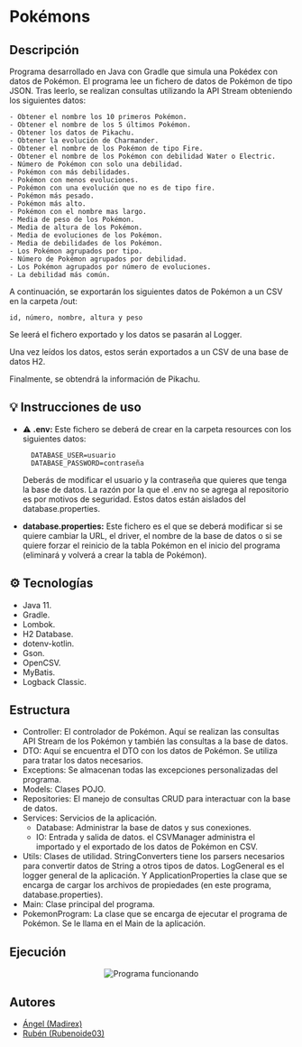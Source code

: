 # Pokémons

## Descripción
Programa desarrollado en Java con Gradle que simula una Pokédex con datos de Pokémon.
El programa lee un fichero de datos de Pokémon de tipo JSON. Tras leerlo, se realizan consultas utilizando la API Stream obteniendo los siguientes datos:

    - Obtener el nombre los 10 primeros Pokémon.
    - Obtener el nombre de los 5 últimos Pokémon.
    - Obtener los datos de Pikachu.
    - Obtener la evolución de Charmander.
    - Obtener el nombre de los Pokémon de tipo Fire.
    - Obtener el nombre de los Pokémon con debilidad Water o Electric.
    - Número de Pokémon con solo una debilidad.
    - Pokémon con más debilidades.
    - Pokémon con menos evoluciones.
    - Pokémon con una evolución que no es de tipo fire.
    - Pokémon más pesado.
    - Pokémon más alto.
    - Pokémon con el nombre mas largo.
    - Media de peso de los Pokémon.
    - Media de altura de los Pokémon.
    - Media de evoluciones de los Pokémon.
    - Media de debilidades de los Pokémon.
    - Los Pokémon agrupados por tipo.
    - Número de Pokémon agrupados por debilidad.
    - Los Pokémon agrupados por número de evoluciones.
    - La debilidad más común.

A continuación, se exportarán los siguientes datos de Pokémon a un CSV en la carpeta /out:

    id, número, nombre, altura y peso

Se leerá el fichero exportado y los datos se pasarán al Logger.

Una vez leídos los datos, estos serán exportados a un CSV de una base de datos H2.

Finalmente, se obtendrá la información de Pikachu.

## 💡 Instrucciones de uso
- ⚠ **.env:** Este fichero se deberá de crear en la carpeta resources con los siguientes datos:

        DATABASE_USER=usuario
        DATABASE_PASSWORD=contraseña
    Deberás de modificar el usuario y la contraseña que quieres que tenga la base de datos. La razón por la que el .env no se agrega al repositorio es por motivos de seguridad. Estos datos están aislados del database.properties.

- **database.properties:** Este fichero es el que se deberá modificar si se quiere cambiar la URL, el driver, el nombre de la base de datos o si se quiere forzar el reinicio de la tabla Pokémon en el inicio del programa (eliminará y volverá a crear la tabla de Pokémon).

## ⚙ Tecnologías
- Java 11.
- Gradle.
- Lombok.
- H2 Database.
- dotenv-kotlin.
- Gson.
- OpenCSV.
- MyBatis.
- Logback Classic.

## Estructura
- Controller: El controlador de Pokémon. Aquí se realizan las consultas API Stream de los Pokémon y también las consultas a la base de datos.
- DTO: Aquí se encuentra el DTO con los datos de Pokémon. Se utiliza para tratar los datos necesarios.
- Exceptions: Se almacenan todas las excepciones personalizadas del programa.
- Models: Clases POJO.
- Repositories: El manejo de consultas CRUD para interactuar con la base de datos.
- Services: Servicios de la aplicación.
  - Database: Administrar la base de datos y sus conexiones.
  - IO: Entrada y salida de datos. el CSVManager administra el importado y el exportado de los datos de Pokémon en CSV.
- Utils: Clases de utilidad. StringConverters tiene los parsers necesarios para convertir datos de String a otros tipos de datos. LogGeneral es el logger general de la aplicación. Y ApplicationProperties la clase que se encarga de cargar los archivos de propiedades (en este programa, database.properties).
- Main: Clase principal del programa.
- PokemonProgram: La clase que se encarga de ejecutar el programa de Pokémon. Se le llama en el Main de la aplicación.

## Ejecución
<p align="center">
  <img src="images/run.gif" alt="Programa funcionando">
</p>

## Autores
- [Ángel (Madirex)](https://github.com/Madirex)
- [Rubén (Rubenoide03)](https://github.com/Rubenoide03)